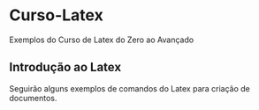# Curso-Latex
Exemplos do Curso de Latex do Zero ao Avançado

## Introdução ao Latex
Seguirão alguns exemplos de comandos do Latex para criação de documentos.

